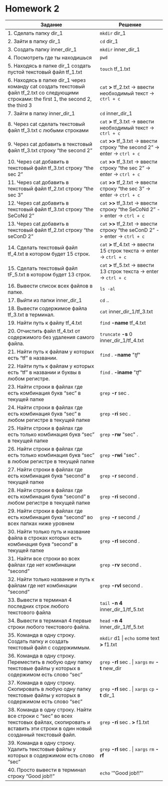 # Homework 2


| Задание | Решение |
|---------|---------|
| 1. Сделать папку dir_1 | `mkdir` dir_1 |
| 2. Зайти в папку dir_1| `cd` dir_1 |
| 3. Создать папку inner_dir_1 | `mkdir` inner_dir_1 |
| 4. Посмотреть где ты находишься | `pwd` |
| 5. Находясь в папке dir_1 создать пустой текстовый файл tf_1.txt | `touch` tf_1.txt |
| 6. Находясь в папке dir_1 через команду cat создать текстовый файл tf_2.txt со следующими строками: the first 1, the second 2, the third 3 | `cat` **>** tf_2.txt -> ввести необходимый текст -> `ctrl + c` |
| 7. Зайти в папку inner_dir_1 | `cd` inner_dir_1 |
| 8. Через cat сделать текстовый файл tf_3.txt  c любыми строками | `cat` **>** tf_3.txt -> ввести необходимый текст -> `ctrl + c` |
| 9. Через cat добавить в текстовый файл tf_3.txt строку “the second 2” | `cat` **>>** tf_3.txt -> ввести строку “the second 2” -> enter -> `ctrl + c` |
| 10. Через cat добавить в текстовый файл tf_3.txt строку “the sec 2” | `cat` **>>** tf_3.txt -> ввести строку “the sec 2” -> enter -> `ctrl + c` |
| 11. Через cat добавить в текстовый файл tf_2.txt строку “the sec 3” | `cat` **>>** tf_2.txt -> ввести строку “the sec 3” -> enter -> `ctrl + c` |
| 12. Через cat добавить в текстовый файл tf_3.txt строку “the SeCoNd 2” | `cat` **>>** tf_3.txt -> ввести строку “the SeCoNd 2” -> enter -> `ctrl + c` |
| 13. Через cat добавить в текстовый файл tf_2.txt строку “the seConD 2” | `cat` **>>** tf_2.txt -> ввести строку “the seConD 2” -> enter -> `ctrl + c` |
| 14. Сделать текстовый файл tf_4.txt в котором будет 15 строк. | `cat` **>** tf_4.txt -> ввести 15 строк текста -> enter -> `ctrl + c` |
| 15. Сделать текстовый файл tF_5.txt в котором будет 13 строк. | `cat` **>** tf_5.txt -> ввести 13 строк текста -> enter -> `ctrl + c` |
| 16. Вывести список всех файлов в папке. | `ls -al` |
| 17. Выйти из папки inner_dir_1 | `cd` .. |
| 18. Вывести содержимое файла tf_3.txt в терминал. | `cat` inner_dir_1/tf_3.txt |
| 19. Найти путь к файлу tf_4.txt | `find` **-name** tf_4.txt |
| 20. Отчистить файл tf_4.txt от содержимого без удаления самого файла. | `truncate` **-s** 0 inner_dir_1/tf_4.txt |
| 21. Найти путь к файлам у которых есть  “tf” в названии. | `find` . **-name** "*tf*" |
| 22. Найти путь к файлам у которых есть  “tf” в названии и буквы в любом регистре. | `find` . **-iname** "*tf*" |
| 23. Найти строки в файлах где есть комбинация букв “sec” в текущей папке | `grep` **-r** sec . |
| 24. Найти строки в файлах где есть комбинация букв “sec” в любом регистре в текущей папке | `grep` **-ri** sec . |
| 25. Найти строки в файлах где есть только комбинация букв “sec” в текущей папке | `grep` **-rw** "sec" . |
| 26. Найти строки в файлах где есть только комбинация букв “sec” в любом регистре в текущей папке | `grep` **-rwi** "sec" . |
| 27. Найти строки в файлах где есть комбинация букв “second” в текущей папке | `grep` **-r** second . |
| 28. Найти строки в файлах где есть комбинация букв “second” в любом регистре в текущей папке | `grep` **-ri** second . |
| 29. Найти строки в файлах где есть комбинация букв “second” во всех папках ниже уровнем | `grep` **-r** second ./ |
| 30. Найти только путь и название файла в строках которых есть комбинация букв “second” в текущей папке | `grep` **-rl** second . |
| 31. Найти все строки во всех файлах где нет комбинации “second” | `grep` **-rv** second . |
| 32. Найти только название и путь к файлам где нет комбинации “second” | `grep` **-rvl** second . |
| 33. Вывести в терминал 4 последних строк любого текстового файла | `tail` **-n 4** inner_dir_1/tf_5.txt |
| 34. Вывести в терминал 4 первые строки любого текстового файла. | `head` **-n 4** inner_dir_1/tf_5.txt |
| 35. Команда в одну строку. Создать папку и создать текстовый файл с содержиммым. | `mkdir` d1 \| `echo` some text **>** f1.txt |
| 36. Команда в одну строку. Переместить в любую одну папку текстовые файлы у которых в содержимом есть слово “sec” | `grep` **-rl** sec . \| `xargs` `mv` **-t** new_dir |
| 37. Команда в одну строку. Скопировать в любую одну папку текстовые файлы у которых в содержимом есть слово “sec” | `grep` **-rl** sec . \| `xargs` `cp` **-t** dir_1 |
| 38. Команда в одну строку. Найти все строки c “sec” во всех текстовых файлах, скопировать и вставить эти строки в один новый созданный текстовый файл. | `grep` **-ri** sec . **>** f1.txt |
| 39. Команда в одну строку. Удалить текстовые файлы у которых в содержимом есть слово “sec” | `grep` **-rl** sec . \| `xargs` `rm` **-rf** |
| 40. Просто вывести в терминал строку “Good job!!” | `echo` '"Good job!!"' |